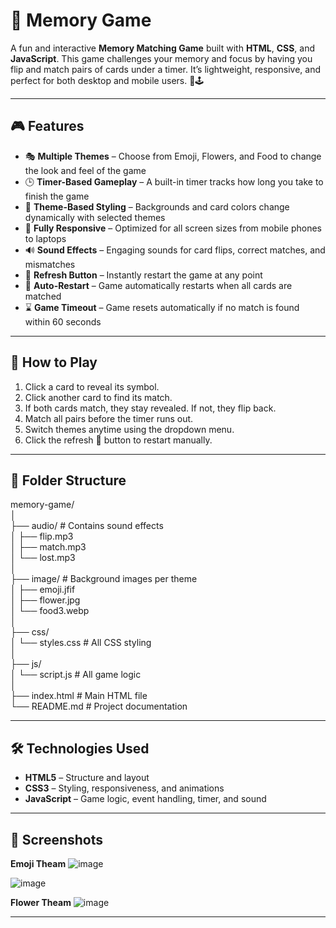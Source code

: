 # 🧠 Memory Game

A fun and interactive **Memory Matching Game** built with **HTML**, **CSS**, and **JavaScript**. This game challenges your memory and focus by having you flip and match pairs of cards under a timer. It’s lightweight, responsive, and perfect for both desktop and mobile users. 🎯🕹️

---

## 🎮 Features

- 🎭 **Multiple Themes** – Choose from Emoji, Flowers, and Food to change the look and feel of the game
- 🕒 **Timer-Based Gameplay** – A built-in timer tracks how long you take to finish the game
- 🎨 **Theme-Based Styling** – Backgrounds and card colors change dynamically with selected themes
- 📱 **Fully Responsive** – Optimized for all screen sizes from mobile phones to laptops
- 🔊 **Sound Effects** – Engaging sounds for card flips, correct matches, and mismatches
- 🔁 **Refresh Button** – Instantly restart the game at any point
- 🔄 **Auto-Restart** – Game automatically restarts when all cards are matched
- ⌛ **Game Timeout** – Game resets automatically if no match is found within 60 seconds

---

## 🎯 How to Play

1. Click a card to reveal its symbol.
2. Click another card to find its match.
3. If both cards match, they stay revealed. If not, they flip back.
4. Match all pairs before the timer runs out.
5. Switch themes anytime using the dropdown menu.
6. Click the refresh 🔄 button to restart manually.

---

## 📁 Folder Structure

memory-game/ <br />
│ <br />
├── audio/ # Contains sound effects <br />
│ ├── flip.mp3 <br />
│ ├── match.mp3 <br />
│ └── lost.mp3 <br />
│ <br />
├── image/ # Background images per theme <br />
│ ├── emoji.jfif <br />
│ ├── flower.jpg <br />
│ └── food3.webp <br />
│ <br />
├── css/ <br />
│ └── styles.css # All CSS styling <br />
│ <br />
├── js/ <br />
│ └── script.js # All game logic <br />
│ <br />
├── index.html # Main HTML file <br />
└── README.md # Project documentation 

---

## 🛠️ Technologies Used

- **HTML5** – Structure and layout
- **CSS3** – Styling, responsiveness, and animations
- **JavaScript** – Game logic, event handling, timer, and sound

---

## 📸 Screenshots

**Emoji Theam**
![image](https://github.com/user-attachments/assets/f112a232-eacc-49f5-9d94-2ac56c86c9aa)

![image](https://github.com/user-attachments/assets/62eb7dd1-e6db-4961-83d6-48f590381a16)

**Flower Theam**
![image](https://github.com/user-attachments/assets/324b5337-8759-470b-a52a-a208ecb78c29)


---
